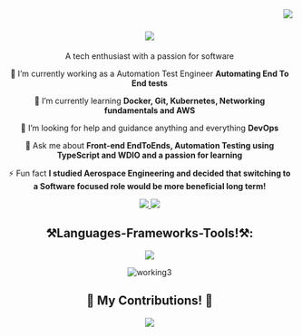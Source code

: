 <img align="right" src="https://visitor-badge.laobi.icu/badge?page_id=Mo-ASayed.visitor-badge&left_color=blue&right_color=red" />

<h1 align = "center">
  <a href= "https://git.io/typing-svg">
    <img src="https://readme-typing-svg.demolab.com/?font=Montserrat&size=30&duration=2500&pause=2000&color=3366F7&vCenter=true&random=false&width=435&lines=Hi%2C+welcome+to+my+Github!;I'm+Mohammed+Sayed!. 🙂" />
  </a>
</h1>

<div align = "center">
    
A tech enthusiast with a passion for software

🔭 I’m currently working as a Automation Test Engineer **Automating End To End tests**

🌱 I’m currently learning **Docker, Git, Kubernetes, Networking fundamentals and AWS**
  
🤝 I’m looking for help and guidance anything and everything **DevOps**

💬 Ask me about **Front-end EndToEnds, Automation Testing using TypeScript and WDIO and a passion for learning**

⚡ Fun fact **I studied Aerospace Engineering and decided that switching to a Software focused role would be more beneficial long term!**


  <a href="mailto:sayedsylvainltd@gmail.com">
    <img src="https://img.shields.io/badge/Gmail-333333?style=for-the-badge&logo=gmail&logoColor=red"/>
  </a>
  <a href="https://linkedin.com/in/mohammed-sayed-16112a179" target="blank">
  <img src="https://img.shields.io/badge/LinkedIn-0077B5?style=for-the-badge&logo=linkedin&logoColor=white"/>
  </a>
  
</div>

<h2 align="center">⚒️Languages-Frameworks-Tools!⚒️:</h2>
<div align = "center">
  <a href = "https://skillicons.dev">
    <img src = "https://skillicons.dev/icons?i=typescript,javascript,github,docker,jenkins,git,vscode,linux,kubernetes,idea,postman,ubuntu" /><br>
  </a>
  
  ![working3](https://github.com/Mo-ASayed/Mo-ASayed/assets/168595193/15d8d39a-4c8c-48b5-937e-d0464341ebfb)

</div>

<div align = "center">
  <h2>🍃 My Contributions! 🍃</h2>
 
                                                                                                                                                                
  <a href= "https://git.io/typing-svg">
    <img src="https://readme-typing-svg.demolab.com/?font=Montserrat&size=30&duration=2500&pause=2000&color=3366F7&vCenter=true&random=false&width=435&lines=Thanks+for+stopping+by!%F0%9F%91%8B;Feel+free+to+reach+out!+%F0%9F%93%B2" />
  </a>
</div>
